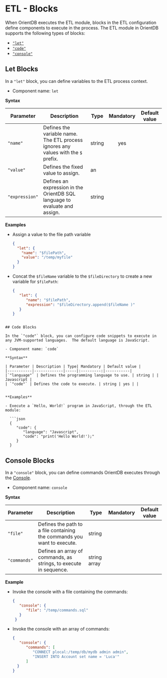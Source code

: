 <!-- proofread 2015-12-11 SAM -->
# ETL - Blocks

When OrientDB executes the ETL module, blocks in the ETL configuration define components to execute in the process. The ETL module in OrientDB supports the following types of blocks:

- [`"let"`](#let-blocks)
- [`"code"`](#code-blocks)
- [`"console"`](#console-blocks)

## Let Blocks

In a `"let"` block, you can define variables to the ETL process context.

- Component name: `let`

**Syntax**

| Parameter | Description | Type | Mandatory | Default value |
|-----------|-------------|------|:-------:|-----------|
| `"name"` | Defines the variable name.  The ETL process ignores any values with the `$` prefix. |string| yes | |
| `"value"` | Defines the fixed value to assign. | an |  | |
| `"expression"` | Defines an expression in the OrientDB SQL language to evaluate and assign. | string | | |

**Examples**

- Assign a value to the file path variable

  ```json
  { 
    "let": { 
      "name": "$filePath",
	  "value": "/temp/myfile"
	} 
  }
  ```

- Concat the `$fileName` variable to the `$fileDirectory` to create a new variable for `$filePath`:

  ```json
  { 
     "let": { 
	    "name": "$filePath",  
		"expression": "$fileDirectory.append($fileName )"
     } 
  }
```

## Code Blocks

In the `"code"` block, you can configure code snippets to execute in any JVM-supported languages.  The default language is JavaScript.

- Component name: `code`

**Syntax**

| Parameter | Description | Type| Mandatory | Default value |
|-----------|-------------|-----|:---------:|-----------|
|`"language"` | Defines the programming language to use. | string | | Javascript |
| `"code"` | Defines the code to execute. | string | yes | |


**Examples**

- Execute a `Hello, World!` program in JavaScript, through the ETL module:

  ```json
  { 
     "code": { 
	    "language": "Javascript",
        "code": "print('Hello World!');"
     }
  }
  ```

## Console Blocks

In a `"console"` block, you can define commands OrientDB executes through the [Console](Console-Commands.md).

- Component name: `console`

**Syntax**

| Parameter | Description | Type | Mandatory | Default value |
|-----------|-------------|------|:--------:|-----------|
| `"file"` | Defines the path to a file containing the commands you want to execute.  | string | | |
|`"commands"` | Defines an array of commands, as strings, to execute in sequence. | string array | | |

**Example**

- Invoke the console with a file containing the commands:

  ```json
  { 
     "console": { 
	    "file": "/temp/commands.sql"
	 } 
   }
  ```

- Invoke the console with an array of commands:

  ```json
  { 
     "console": {
        "commands": [
           "CONNECT plocal:/temp/db/mydb admin admin",
           "INSERT INTO Account set name = 'Luca'"
        ]
	}
  }
  ```
